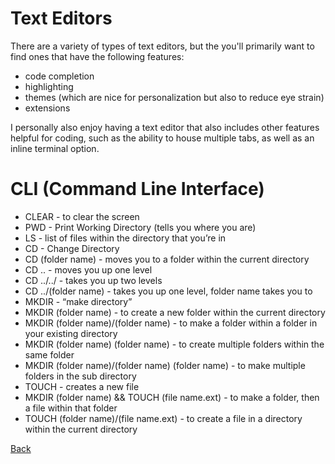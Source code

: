 # Text Editors
There are a variety of types of text editors, but the you'll primarily want to find ones that have the following features:
* code completion
* highlighting
* themes (which are nice for personalization but also to reduce eye strain)
* extensions

I personally also enjoy having a text editor that also includes other features helpful for coding, such as the ability to house multiple tabs, as well as an inline terminal option.

# CLI (Command Line Interface)
* CLEAR - to clear the screen
* PWD - Print Working Directory (tells you where you are)
* LS - list of files within the directory that you’re in
* CD - Change Directory
* CD (folder name) - moves you to a folder within the current directory
* CD .. - moves you up one level
* CD ../../ - takes you up two levels
* CD ../(folder name) - takes you up one level, folder name takes you to 
* MKDIR - “make directory” 
* MKDIR (folder name) - to create a new folder within the current directory
* MKDIR (folder name)/(folder name) - to make a folder within a folder in your existing directory
* MKDIR (folder name) (folder name) - to create multiple folders within the same folder
* MKDIR (folder name)/(folder name) (folder name) - to make multiple folders in the sub directory
* TOUCH - creates a new file
* MKDIR (folder name) && TOUCH (file name.ext) - to make a folder, then a file within that folder
* TOUCH (folder name)/(file name.ext) - to create a file in a directory within the current directory

[Back](README.md)
